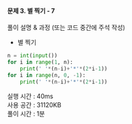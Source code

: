 #### 문제 3. 별 찍기 - 7

풀이 설명 & 과정 (또는 코드 중간에 주석 작성)
- 별 찍기

```python
n = int(input())
for i in range(1, n):
    print(' '*(n-i)+'*'*(2*i-1))
for i in range(n, 0, -1):
    print(' '*(n-i)+'*'*(2*i-1))
```

실행 시간 : 40ms  
사용 공간 : 31120KB  
풀이 시간 : 1분
